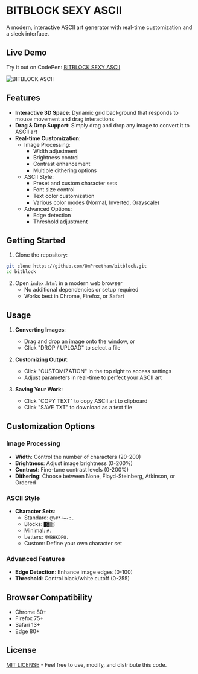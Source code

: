 # BITBLOCK SEXY ASCII

A modern, interactive ASCII art generator with real-time customization and a sleek interface.

## Live Demo

Try it out on CodePen: [BITBLOCK SEXY ASCII](https://codepen.io/OmPreetham/pen/emYREJN)

![BITBLOCK ASCII](bitblock.gif)

## Features

- **Interactive 3D Space**: Dynamic grid background that responds to mouse movement and drag interactions
- **Drag & Drop Support**: Simply drag and drop any image to convert it to ASCII art
- **Real-time Customization**:
  - Image Processing:
    - Width adjustment
    - Brightness control
    - Contrast enhancement
    - Multiple dithering options
  - ASCII Style:
    - Preset and custom character sets
    - Font size control
    - Text color customization
    - Various color modes (Normal, Inverted, Grayscale)
  - Advanced Options:
    - Edge detection
    - Threshold adjustment

## Getting Started

1. Clone the repository:
```bash
git clone https://github.com/OmPreetham/bitblock.git
cd bitblock
```

2. Open `index.html` in a modern web browser
   - No additional dependencies or setup required
   - Works best in Chrome, Firefox, or Safari

## Usage

1. **Converting Images**:
   - Drag and drop an image onto the window, or
   - Click "DROP / UPLOAD" to select a file

2. **Customizing Output**:
   - Click "CUSTOMIZATION" in the top right to access settings
   - Adjust parameters in real-time to perfect your ASCII art

3. **Saving Your Work**:
   - Click "COPY TEXT" to copy ASCII art to clipboard
   - Click "SAVE TXT" to download as a text file

## Customization Options

### Image Processing
- **Width**: Control the number of characters (20-200)
- **Brightness**: Adjust image brightness (0-200%)
- **Contrast**: Fine-tune contrast levels (0-200%)
- **Dithering**: Choose between None, Floyd-Steinberg, Atkinson, or Ordered

### ASCII Style
- **Character Sets**:
  - Standard: `@%#*+=-:. `
  - Blocks: `█▓▒░ `
  - Minimal: `#. `
  - Letters: `MWBHKDPO. `
  - Custom: Define your own character set

### Advanced Features
- **Edge Detection**: Enhance image edges (0-100)
- **Threshold**: Control black/white cutoff (0-255)

## Browser Compatibility

- Chrome 80+
- Firefox 75+
- Safari 13+
- Edge 80+

## License

[MIT LICENSE](LICENSE) - Feel free to use, modify, and distribute this code.
